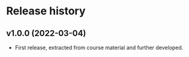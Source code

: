Release history
========================



v1.0.0 (2022-03-04)
------------------------

* First release, extracted from course material and further developed.
